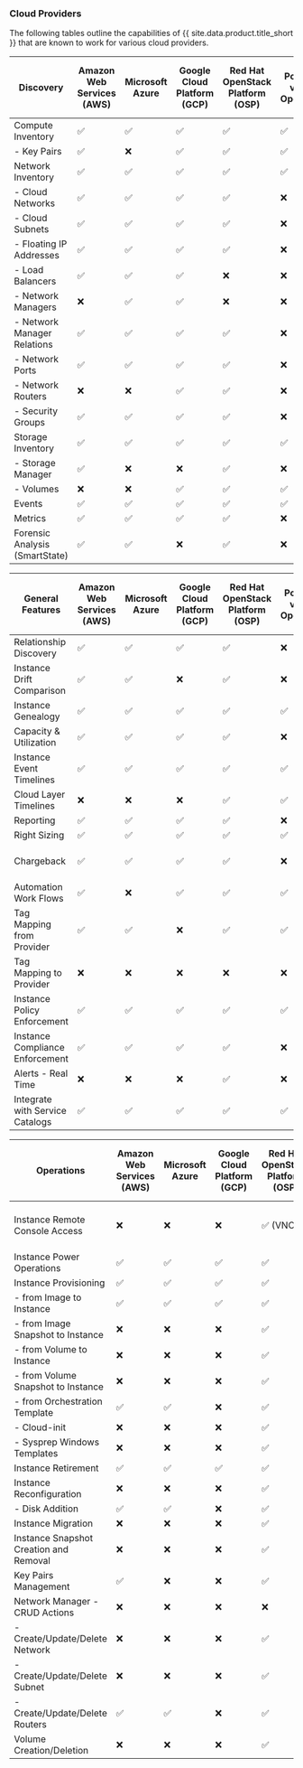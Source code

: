 ### Cloud Providers

The following tables outline the capabilities of {{ site.data.product.title_short }} that are known to work for various cloud providers.

| Discovery                      | Amazon Web Services (AWS) | Microsoft Azure | Google Cloud Platform (GCP) | Red Hat OpenStack Platform (OSP) | IBM PowerVC via the OpenStack API | IBM Power Systems Virtual Servers  | Oracle Cloud  |
| ------------------------------ | ------------------------- | --------------- | --------------------------- | -------------------------------- | --------------------------------- | ---------------------------------- |---------------|
| Compute Inventory              | ✅                        | ✅              | ✅                          | ✅                               | ✅                                | ✅                                | ✅            |
|   - Key Pairs                  | ✅                        | ❌              | ✅                          | ✅                               | ✅                                | ✅                                | ❌            |
| Network Inventory              | ✅                        | ✅              | ✅                          | ✅                               | ✅                                | ✅                                | ✅            |
|   - Cloud Networks             | ✅                        | ✅              | ✅                          | ✅                               | ❌                                | ✅                                | ✅            |
|   - Cloud Subnets              | ✅                        | ✅              | ✅                          | ✅                               | ❌                                | ✅                                | ✅            |
|   - Floating IP Addresses      | ✅                        | ✅              | ✅                          | ✅                               | ❌                                | N/A                               | ❌            |
|   - Load Balancers             | ✅                        | ✅              | ✅                          | ❌                               | ❌                                | ❌                                | ❌            |
|   - Network Managers           | ❌                        | ✅              | ✅                          | ❌                               | ❌                                | ✅                                | ✅            |
|   - Network Manager Relations  | ✅                        | ✅              | ✅                          | ✅                               | ❌                                | ✅                                | ✅            |
|   - Network Ports              | ✅                        | ✅              | ✅                          | ✅                               | ❌                                | ✅                                | ✅            |
|   - Network Routers            | ❌                        | ❌              | ✅                          | ✅                               | ❌                                | ❌                                | ❌            |
|   - Security Groups            | ✅                        | ✅              | ✅                          | ✅                               | ❌                                | N/A                               | ❌            |
| Storage Inventory              | ✅                        | ✅              | ✅                          | ✅                               | ✅                                | ✅                                | ✅            |
|   - Storage Manager            | ✅                        | ❌              | ❌                          | ✅                               | ❌                                | ✅                                | ❌            |
|   - Volumes                    | ❌                        | ❌              | ✅                          | ✅                               | ✅                                | ✅                                | ✅            |
| Events                         | ✅                        | ✅              | ✅                          | ✅                               | ✅                                | ❌                                | ❌            |
| Metrics                        | ✅                        | ✅              | ✅                          | ✅                               | ❌                                | ❌                                | ❌            |
| Forensic Analysis (SmartState) | ✅                        | ✅              | ❌                          | ✅                               | ❌                                | ❌                                | ❌            |

| General Features                | Amazon Web Services (AWS) | Microsoft Azure | Google Cloud Platform (GCP) | Red Hat OpenStack Platform (OSP) | IBM PowerVC via the OpenStack API | IBM Power Systems Virtual Servers  | Oracle Cloud  |
| ------------------------------- | ------------------------- | --------------- | --------------------------- | -------------------------------- | --------------------------------- | ---------------------------------- |---------------|
| Relationship Discovery          | ✅                        | ✅              | ✅                          | ✅                               | ❌                                | ✅                                | ✅            |
| Instance Drift Comparison       | ✅                        | ✅              | ❌                          | ✅                               | ❌                                | ❌                                | ❌            |
| Instance Genealogy              | ✅                        | ✅              | ✅                          | ✅                               | ✅                                | ❌                                | ✅            |
| Capacity & Utilization          | ✅                        | ✅              | ✅                          | ✅                               | ❌                                | ❌                                | ❌            |
| Instance Event Timelines        | ✅                        | ✅              | ✅                          | ✅                               | ✅                                | ❌                                | ❌            |
| Cloud Layer Timelines           | ❌                        | ❌              | ❌                          | ✅                               | ✅                                | ❌                                | ❌            |
| Reporting                       | ✅                        | ✅              | ✅                          | ✅                               | ❌                                | ❌                                | ❌            |
| Right Sizing                    | ✅                        | ✅              | ✅                          | ✅                               | ✅                                | ❌                                | ❌            |
| Chargeback                      | ✅                        | ✅              | ✅                          | ✅                               | ❌                                | ✅ (Allocation only)              | ❌            |
| Automation Work Flows           | ✅                        | ❌              | ✅                          | ✅                               | ✅                                | ❌                                | ❌            |
| Tag Mapping from Provider       | ✅                        | ✅              | ❌                          | ✅                               | ✅                                | ❌                                | ❌            |
| Tag Mapping to Provider         | ❌                        | ❌              | ❌                          | ❌                               | ❌                                | ❌                                | ❌            |
| Instance Policy Enforcement     | ✅                        | ✅              | ✅                          | ✅                               | ✅                                | ✅                                | ✅            |
| Instance Compliance Enforcement | ✅                        | ✅              | ✅                          | ✅                               | ❌                                | ❌                                | ❌            |
| Alerts - Real Time              | ❌                        | ❌              | ❌                          | ✅                               | ❌                                | ❌                                | ❌            |
| Integrate with Service Catalogs | ✅                        | ✅              | ✅                          | ✅                               | ✅                                | ✅                                | ✅            |

| Operations                             | Amazon Web Services (AWS) | Microsoft Azure | Google Cloud Platform (GCP) | Red Hat OpenStack Platform (OSP) | IBM PowerVC via the OpenStack API | IBM Power Systems Virtual Servers  | Oracle Cloud  |
| -------------------------------------- | ------------------------- | --------------- | --------------------------- | -------------------------------- | --------------------------------- | ---------------------------------- |---------------|
| Instance Remote Console Access         | ❌                        | ❌              | ❌                          | ✅ (VNC)                         | ✅ (NovaLink-managed hosts only)  | ❌                                | ❌            |
| Instance Power Operations              | ✅                        | ✅              | ✅                          | ✅                               | ✅                                | ✅                                | ❌            |
| Instance Provisioning                  | ✅                        | ✅              | ✅                          | ✅                               | ✅                                | ✅                                | ❌            |
|   - from Image to Instance             | ✅                        | ✅              | ✅                          | ✅                               | ✅                                | ✅                                | ❌            |
|   - from Image Snapshot to Instance    | ❌                        | ❌              | ❌                          | ✅                               | ❌                                | ❌                                | ❌            |
|   - from Volume to Instance            | ❌                        | ❌              | ❌                          | ✅                               | ❌                                | ❌                                | ❌            |
|   - from Volume Snapshot to Instance   | ❌                        | ❌              | ❌                          | ✅                               | ❌                                | ❌                                | ❌            |
|   - from Orchestration Template        | ✅                        | ✅              | ❌                          | ✅                               | ❌                                | ❌                                | ❌            |
|   - Cloud-init                         | ❌                        | ❌              | ❌                          | ✅                               | ❌                                | ✅                                | ❌            |
|   - Sysprep Windows Templates          | ❌                        | ❌              | ❌                          | ✅                               | ❌                                | N/A                               | ❌            |
| Instance Retirement                    | ✅                        | ✅              | ✅                          | ✅                               | ✅                                | ✅                                | ✅            |
| Instance Reconfiguration               | ❌                        | ❌              | ❌                          | ✅                               | ✅                                | ❌                                | ❌            |
|   - Disk Addition                      | ✅                        | ✅              | ❌                          | ✅                               | ❌                                | ✅                                | ❌            |
| Instance Migration                     | ❌                        | ❌              | ❌                          | ✅                               | ✅                                | N/A                               | ❌            |
| Instance Snapshot Creation and Removal | ❌                        | ❌              | ❌                          | ✅                               | ✅                                | ❌                                | ❌            |
| Key Pairs Management                   | ✅                        | ❌              | ❌                          | ✅                               | ✅                                | ✅                                | ❌            |
| Network Manager - CRUD Actions         | ❌                        | ❌              | ❌                          | ❌                               | ❌                                | ❌                                | ❌            |
|   - Create/Update/Delete Network       | ❌                        | ❌              | ❌                          | ✅                               | ❌                                | ❌                                | ❌            |
|   - Create/Update/Delete Subnet        | ❌                        | ❌              | ❌                          | ✅                               | ❌                                | ❌                                | ❌            |
|  - Create/Update/Delete Routers        | ✅                        | ✅              | ❌                          | ✅                               | ❌                                | ❌                                | ❌            |
| Volume Creation/Deletion               | ❌                        | ❌              | ❌                          | ✅                               | ✅                                | ✅                                | ❌            |

